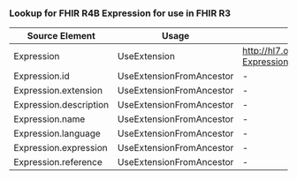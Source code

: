 ### Lookup for FHIR R4B Expression for use in FHIR R3

| Source Element | Usage | Target |
| -------------- | ----- | ------ |
| Expression | UseExtension | http://hl7.org/fhir/4.3/StructureDefinition/extension-Expression |
| Expression.id | UseExtensionFromAncestor | - |
| Expression.extension | UseExtensionFromAncestor | - |
| Expression.description | UseExtensionFromAncestor | - |
| Expression.name | UseExtensionFromAncestor | - |
| Expression.language | UseExtensionFromAncestor | - |
| Expression.expression | UseExtensionFromAncestor | - |
| Expression.reference | UseExtensionFromAncestor | - |
